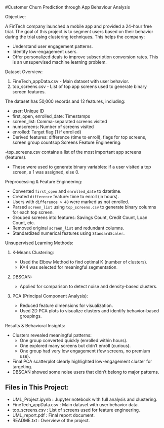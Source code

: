 #Customer Churn Prediction through App Behaviour Analysis
                                   
Objective:

A FinTech company launched a mobile app and provided a 24-hour free trial. The goal of this project is to segment users based on their behavior during the trial using clustering techniques. This helps the company:
- Understand user engagement patterns.
- Identify low-engagement users.
- Offer personalized deals to improve subscription conversion rates.
This is an unsupervised machine learning problem.


Dataset Overview:

1. FineTech_appData.csv - Main dataset with user behavior.
2. top_screens.csv - List of top app screens used to generate binary screen features.

The dataset has 50,000 records and 12 features, including:
- user: Unique ID
- first_open, enrolled_date: Timestamps
- screen_list: Comma-separated screens visited
- numscreens: Number of screens visited
- enrolled: Target flag (1 if enrolled)
- Derived features: difference (time to enroll), flags for top screens, screen group countsop Screens Feature Engineering:

-top_screens.csv contains a list of the most important app screens (features).
- These were used to generate binary variables: if a user visited a top screen, a 1 was assigned, else 0.



Preprocessing & Feature Engineering:

- Converted `first_open` and `enrolled_date` to datetime.
- Created `difference` feature: time to enroll (in hours).
- Users with `difference > 48` were marked as not enrolled.
- Parsed `screen_list` using `top_screens.csv` to generate binary columns for each top screen.
- Grouped screens into features: Savings Count, Credit Count, Loan Count, etc.
- Removed original `screen_list` and redundant columns.
- Standardized numerical features using `StandardScaler`.

Unsupervised Learning Methods:

1. K-Means Clustering:
   - Used the Elbow Method to find optimal K (number of clusters).
   - K=4 was selected for meaningful segmentation.

2. DBSCAN:
   - Applied for comparison to detect noise and density-based clusters.

3. PCA (Principal Component Analysis):
   - Reduced feature dimensions for visualization.
   - Used 2D PCA plots to visualize clusters and identify behavior-based groupings.

Results & Behavioral Insights:

- Clusters revealed meaningful patterns:
  - One group converted quickly (enrolled within hours).
  - One explored many screens but didn’t enroll (curious).
  - One group had very low engagement (few screens, no premium use).
- Final PCA scatterplot clearly highlighted low-engagement cluster for targeting.
- DBSCAN showed some noise users that didn’t belong to major patterns.



Files in This Project:
-----------------------
- UML_Project.ipynb       : Jupyter notebook with full analysis and clustering.
- FineTech_appData.csv    : Main dataset with user behavior data.
- top_screens.csv         : List of screens used for feature engineering.
- UML_report.pdf          : Final report document.
- README.txt              : Overview of the project.





